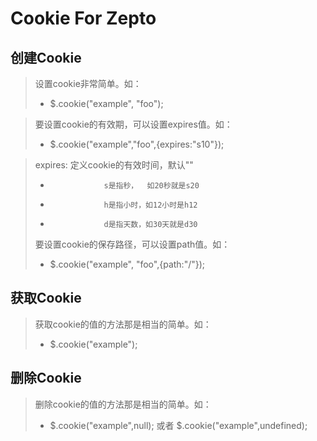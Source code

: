 Cookie For Zepto  
=================================== 
创建Cookie
----------------------------------- 
> 设置cookie非常简单。如：<br>
>  * $.cookie("example", "foo"); 

> 要设置cookie的有效期，可以设置expires值。如：<br>
>  * $.cookie("example","foo",{expires:"s10"}); <br>

> expires: 定义cookie的有效时间，默认""
>  *				 s是指秒，  如20秒就是s20
>  *				 h是指小时，如12小时是h12 
>  *				 d是指天数，如30天就是d30
>
> 要设置cookie的保存路径，可以设置path值。如：<br>
>  * $.cookie("example", "foo",{path:"/"}); 

获取Cookie
-----------------------------------
> 获取cookie的值的方法那是相当的简单。如：<br>
>  * $.cookie("example");

删除Cookie 
-----------------------------------
> 删除cookie的值的方法那是相当的简单。如：<br>
>  * $.cookie("example",null); 或者 $.cookie("example",undefined); 
